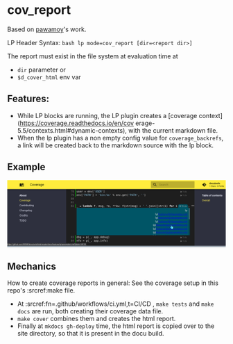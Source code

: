 # cov_report

Based on [pawamoy][pw]'s work.

[pw]: https://github.com/pawamoy/mkdocs-coverage/tree/master/src/mkdocs_coverage

LP Header Syntax: `bash lp mode=cov_report [dir=<report dir>]`

The report must exist in the file system at evaluation time at

- `dir` parameter or
- `$d_cover_html` env var

## Features:

- While LP blocks are running, the LP plugin creates a [coverage context](https://coverage.readthedocs.io/en/cov erage-5.5/contexts.html#dynamic-contexts),
  with the current markdown file.
- When the lp plugin has a non empty config value for `coverage_backrefs`, a link will be created back to the markdown source with the lp block.

## Example
![backref](../img/backref.png)


## Mechanics

How to create coverage reports in general: See the coverage setup in this repo's :srcref:make file.

- At :srcref:fn=.github/workflows/ci.yml,t=CI/CD , `make tests` and `make docs` are run, both creating their coverage data file.
- `make cover` combines them and creates the html report. 
- Finally at `mkdocs gh-deploy` time, the html report is copied over to the site directory, so that
  it is present in the docu build.



